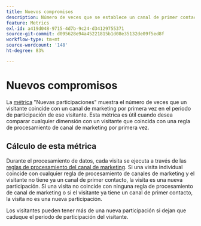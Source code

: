 ```yaml
---
title: Nuevos compromisos
description: Número de veces que se establece un canal de primer contacto.
feature: Metrics
exl-id: a419d048-9715-4d7b-9c24-d34129755371
source-git-commit: d095628e94a45221815b1d08e35132de09f5ed8f
workflow-type: tm+mt
source-wordcount: '148'
ht-degree: 83%

---
```


# Nuevos compromisos

La [métrica](overview.md) &quot;Nuevas participaciones&quot; muestra el número de veces que un visitante coincide con un canal de marketing por primera vez en el periodo de participación de ese visitante. Esta métrica es útil cuando desea comparar cualquier dimensión con un visitante que coincida con una regla de procesamiento de canal de marketing por primera vez.

## Cálculo de esta métrica

Durante el procesamiento de datos, cada visita se ejecuta a través de las [reglas de procesamiento del canal de marketing](/help/admin/admin/c-manage-report-suites/c-edit-report-suites/marketing-channels/c-rules.md). Si una visita individual coincide con cualquier regla de procesamiento de canales de marketing y el visitante no tiene ya un canal de primer contacto, la visita es una nueva participación. Si una visita no coincide con ninguna regla de procesamiento de canal de marketing o si el visitante ya tiene un canal de primer contacto, la visita no es una nueva participación.

Los visitantes pueden tener más de una nueva participación si dejan que caduque el periodo de participación del visitante.
